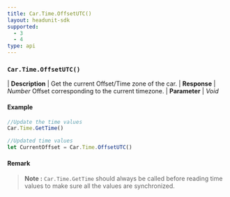 ```yaml
---
title: Car.Time.OffsetUTC()
layout: headunit-sdk
supported:
  - 3
  - 4
type: api
---
```


### `Car.Time.OffsetUTC()`

| **Description** | Get the current Offset/Time zone of the car.
| **Response** | *Number*  Offset corresponding to the current timezone.
| **Parameter**   | *Void*

#### Example

```javascript
//Update the time values
Car.Time.GetTime()

//Updated time values
let CurrentOffset = Car.Time.OffsetUTC()
```

#### Remark

>**Note :** `Car.Time.GetTime` should always be called before reading time values to make sure all the values are synchronized.